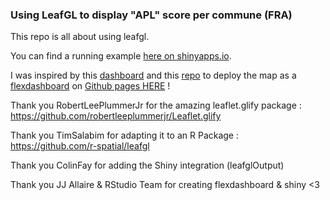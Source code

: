 ### Using LeafGL to display "APL" score per commune (FRA)

This repo is all about using leafgl.

You can find a running example [here on shinyapps.io](https://drees.shinyapps.io/test_leafgl/).

I was inspired by this [dashboard](https://github.com/139bercy/decp-monitoring) and this [repo](https://github.com/pbatey/flexdashboard-example) to deploy the map as a [flexdashboard](https://rmarkdown.rstudio.com/flexdashboard/using.html) on [Github pages HERE](https://phileas-condemine.github.io/test_leafgl/) ! 

Thank you RobertLeePlummerJr for the amazing leaflet.glify package : https://github.com/robertleeplummerjr/Leaflet.glify

Thank you TimSalabim for adapting it to an R Package : https://github.com/r-spatial/leafgl

Thank you ColinFay for adding the Shiny integration (leafglOutput)

Thank you JJ Allaire & RStudio Team for creating flexdashboard & shiny <3

